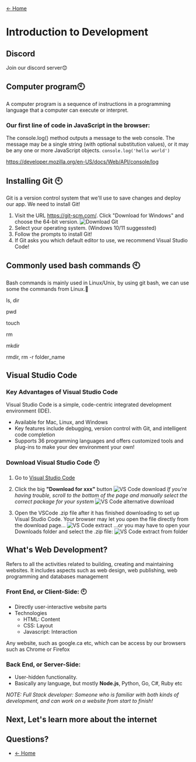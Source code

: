 
[<- Home](README.md)
# Introduction to Development

## Discord

Join our discord server😊


## Computer program🕙

A computer program is a sequence of instructions in a programming language that a computer can execute or interpret.

### Our first line of code in JavaScript in the browser:
The console.log() method outputs a message to the web console. The message may be a single string (with optional substitution values), or it may be any one or more JavaScript objects.
```console.log('hello world')```

https://developer.mozilla.org/en-US/docs/Web/API/console/log
## Installing Git 🕙

Git is a version control system that we'll use to save changes and deploy our app. We need to install Git!

1. Visit the URL https://git-scm.com/. Click "Download for Windows" and choose the 64-bit version. ![Download Git](resources/images/intro/git.png)
2. Select your operating system. (Windows 10/11 suggessted)
3. Follow the prompts to install Git!
4. If Git asks you which default editor to use, we recommend Visual Studio Code!

## Commonly used bash commands 🕙

Bash commands is mainly used in Linux/Unix, by using git bash, we can use some the commands from Linux.🙌

ls, dir

pwd

touch

rm

mkdir

rmdir, rm -r folder_name

## Visual Studio Code 

### Key Advantages of Visual Studio Code 

Visual Studio Code is a simple, code-centric integrated development environment (IDE).

- Available for Mac, Linux, and Windows
- Key features include debugging, version control with Git, and intelligent code completion
- Supports 36 programming languages and offers customized tools and plug-ins to make your dev environment your own!

### Download Visual Studio Code 🕙

1. Go to [Visual Studio Code](https://code.visualstudio.com/)
2. Click the big **"Download for xxx"** button ![VS Code download](/resources/images/intro/vs-code1.png) _If you're having trouble, scroll to the bottom of the page and manually select the correct package for your system_ ![VS Code alternative download](/resources/images/intro/vs-code2.png)

3. Open the VSCode .zip file after it has finished downloading to set up Visual Studio Code. Your browser may let you open the file directly from the download page... ![VS Code extract](/resources/images/intro/vs-code3.png) ...or you may have to open your Downloads folder and select the .zip file: ![VS Code extract from folder](/resources/images/intro/vs-code4.png)

## What's Web Development?

Refers to all the activities related to building, creating and maintaining websites. It includes aspects such as web design, web publishing, web programming and databases management

### Front End, or Client-Side: 🕙

- Directly user-interactive website parts
- Technologies
  - HTML: Content
  - CSS: Layout
  - Javascript: Interaction

Any website, such as google.ca etc, which can be access by our browsers such as Chrome or Firefox

### Back End, or Server-Side:

- User-hidden functionality.
- Basically any language, but mostly **Node.js**, Python, Go, C#, Ruby etc

_NOTE: Full Stack developer: Someone who is familiar with both kinds of development, and can work on a website from start to finish!_


## Next, Let's learn more about the internet

## Questions?

- [<- Home](README.md)